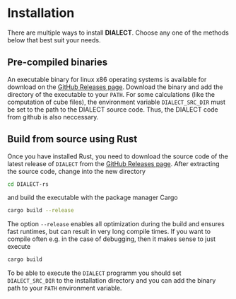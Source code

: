 # Installation

There are multiple ways to install __DIALECT__.
Choose any one of the methods below that best suit your needs.

## Pre-compiled binaries

An executable binary for linux x86 operating systems is available for download on the [GitHub Releases page][releases].
Download the binary and add the directory of the executable to your `PATH`. For some calculations (like the computation of cube files), the environment variable `DIALECT_SRC_DIR` must be set to the path to the DIALECT source code. Thus, the DIALECT code from github is also neccessary.

[releases]: https://github.com/dialect-rs/DIALECT-rs/releases

## Build from source using Rust
Once you have installed Rust, you need to download the source code of the latest release of `DIALECT` from the [GitHub Releases page][releases]. After extracting the source code, change into the new directory
```bash
cd DIALECT-rs
```
and build the executable with the package manager Cargo
```bash
cargo build --release
```
The option `--release` enables all optimization during the build and ensures fast runtimes, but can
result in very long compile times. If you want to compile often e.g. in the case of debugging, then 
it makes sense to just execute
```bash
cargo build
``` 
To be able to execute the `DIALECT` programm you should set `DIALECT_SRC_DIR` to the installation directory and you 
can add the binary path to your `PATH` environment variable.
